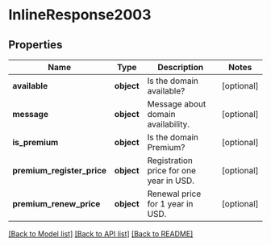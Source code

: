 # InlineResponse2003

## Properties
Name | Type | Description | Notes
------------ | ------------- | ------------- | -------------
**available** | **object** | Is the domain available? | [optional] 
**message** | **object** | Message about domain availability. | [optional] 
**is_premium** | **object** | Is the domain Premium? | [optional] 
**premium_register_price** | **object** | Registration price for one year in USD. | [optional] 
**premium_renew_price** | **object** | Renewal price for 1 year in USD. | [optional] 

[[Back to Model list]](../README.md#documentation-for-models) [[Back to API list]](../README.md#documentation-for-api-endpoints) [[Back to README]](../README.md)

